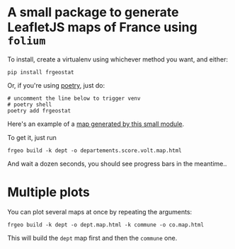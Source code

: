 # A small package to generate LeafletJS maps of France using `folium`

To install, create a virtualenv using whichever method you want, and either:

```shell
pip install frgeostat
```

Or, if you're using [poetry](https://python-poetry.org/), just do:

```shell
# uncomment the line below to trigger venv
# poetry shell
poetry add frgeostat
```

Here's an example of a [map generated by this small module](https://storage.googleapis.com/public.data.v.olt.sh/maps/html/departements.score.volt.map.html).

To get it, just run

```shell
frgeo build -k dept -o departements.score.volt.map.html
```

And wait a dozen seconds, you should see progress bars in the meantime..

# Multiple plots

You can plot several maps at once by repeating the arguments:

```shell
frgeo build -k dept -o dept.map.html -k commune -o co.map.html
```

This will build the `dept` map first and then the `commune` one.
